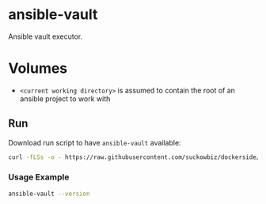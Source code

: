 # ansible-vault

Ansible vault executor.

# Volumes

- `<current working directory>` is assumed to contain the root of an ansible project to work with

## Run

Download run script to have `ansible-vault` available:

```bash
curl -fLSs -o - https://raw.githubusercontent.com/suckowbiz/dockerside/master/ansible/vault/ansible-vault > /var/tmp/ansible-vault && sudo mv /var/tmp/ansible-vault /usr/local/bin/ && sudo chmod +x /usr/local/bin/ansible-vault
```
### Usage Example

```bash
ansible-vault --version
```

